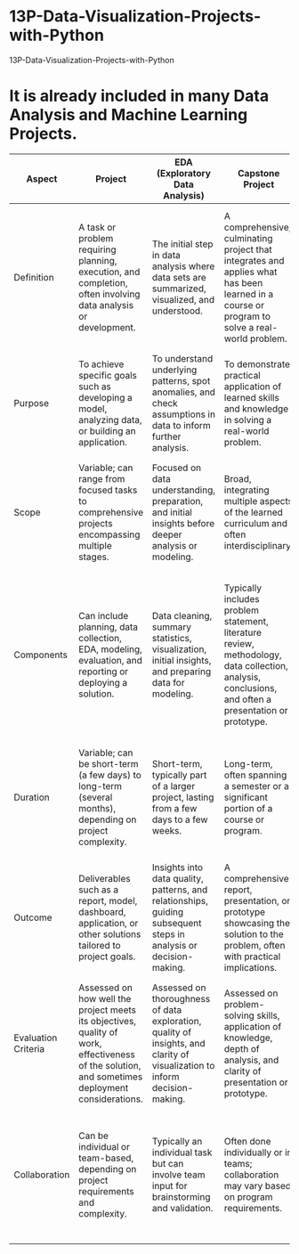 # 13P-Data-Visualization-Projects-with-Python
13P-Data-Visualization-Projects-with-Python

# It is already included in many Data Analysis and Machine Learning Projects.

| Aspect               | Project                                   | EDA (Exploratory Data Analysis)           | Capstone Project                           | Research Project                           |
|----------------------|-------------------------------------------|-------------------------------------------|--------------------------------------------|--------------------------------------------|
| Definition           | A task or problem requiring planning, execution, and completion, often involving data analysis or development. | The initial step in data analysis where data sets are summarized, visualized, and understood. | A comprehensive, culminating project that integrates and applies what has been learned in a course or program to solve a real-world problem. | An investigation conducted to discover new knowledge, validate existing theories, or test hypotheses using structured methods. |
| Purpose              | To achieve specific goals such as developing a model, analyzing data, or building an application. | To understand underlying patterns, spot anomalies, and check assumptions in data to inform further analysis. | To demonstrate practical application of learned skills and knowledge in solving a real-world problem. | To contribute new knowledge, insights, or methods to a specific field or domain. |
| Scope                | Variable; can range from focused tasks to comprehensive projects encompassing multiple stages. | Focused on data understanding, preparation, and initial insights before deeper analysis or modeling. | Broad, integrating multiple aspects of the learned curriculum and often interdisciplinary. | Focuses on a specific research question or hypothesis, structured around academic or scientific inquiry. |
| Components           | Can include planning, data collection, EDA, modeling, evaluation, and reporting or deploying a solution. | Data cleaning, summary statistics, visualization, initial insights, and preparing data for modeling. | Typically includes problem statement, literature review, methodology, data collection, analysis, conclusions, and often a presentation or prototype. | Involves literature review, research design, data collection, analysis, interpretation, and dissemination of findings through academic publications or presentations. |
| Duration             | Variable; can be short-term (a few days) to long-term (several months), depending on project complexity. | Short-term, typically part of a larger project, lasting from a few days to a few weeks. | Long-term, often spanning a semester or a significant portion of a course or program. | Long-term, often conducted over months or years, depending on the depth of research and resources available. |
| Outcome              | Deliverables such as a report, model, dashboard, application, or other solutions tailored to project goals. | Insights into data quality, patterns, and relationships, guiding subsequent steps in analysis or decision-making. | A comprehensive report, presentation, or prototype showcasing the solution to the problem, often with practical implications. | New knowledge, insights, or theories published or presented in academic forums, contributing to the field’s understanding. |
| Evaluation Criteria  | Assessed on how well the project meets its objectives, quality of work, effectiveness of the solution, and sometimes deployment considerations. | Assessed on thoroughness of data exploration, quality of insights, and clarity of visualization to inform decision-making. | Assessed on problem-solving skills, application of knowledge, depth of analysis, and clarity of presentation or prototype. | Assessed on research rigor, contribution to knowledge, methodology, interpretation of findings, and impact on the field. |
| Collaboration        | Can be individual or team-based, depending on project requirements and complexity. | Typically an individual task but can involve team input for brainstorming and validation. | Often done individually or in teams; collaboration may vary based on program requirements. | Collaboration can involve research teams, advisors, or collaborators in academia or industry, depending on the project’s scope and funding. |
